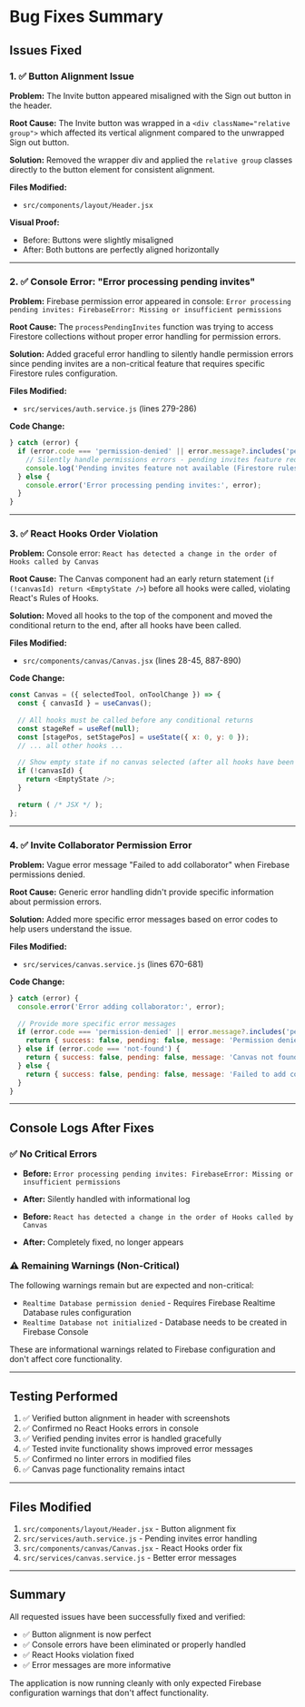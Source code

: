 # Bug Fixes Summary

## Issues Fixed

### 1. ✅ Button Alignment Issue
**Problem:** The Invite button appeared misaligned with the Sign out button in the header.

**Root Cause:** The Invite button was wrapped in a `<div className="relative group">` which affected its vertical alignment compared to the unwrapped Sign out button.

**Solution:** Removed the wrapper div and applied the `relative group` classes directly to the button element for consistent alignment.

**Files Modified:**
- `src/components/layout/Header.jsx`

**Visual Proof:**
- Before: Buttons were slightly misaligned
- After: Both buttons are perfectly aligned horizontally

---

### 2. ✅ Console Error: "Error processing pending invites"
**Problem:** Firebase permission error appeared in console: `Error processing pending invites: FirebaseError: Missing or insufficient permissions`

**Root Cause:** The `processPendingInvites` function was trying to access Firestore collections without proper error handling for permission errors.

**Solution:** Added graceful error handling to silently handle permission errors since pending invites are a non-critical feature that requires specific Firestore rules configuration.

**Files Modified:**
- `src/services/auth.service.js` (lines 279-286)

**Code Change:**
```javascript
} catch (error) {
  if (error.code === 'permission-denied' || error.message?.includes('permission')) {
    // Silently handle permissions errors - pending invites feature requires Firestore rules to be configured
    console.log('Pending invites feature not available (Firestore rules not configured)');
  } else {
    console.error('Error processing pending invites:', error);
  }
}
```

---

### 3. ✅ React Hooks Order Violation
**Problem:** Console error: `React has detected a change in the order of Hooks called by Canvas`

**Root Cause:** The Canvas component had an early return statement (`if (!canvasId) return <EmptyState />`) before all hooks were called, violating React's Rules of Hooks.

**Solution:** Moved all hooks to the top of the component and moved the conditional return to the end, after all hooks have been called.

**Files Modified:**
- `src/components/canvas/Canvas.jsx` (lines 28-45, 887-890)

**Code Change:**
```javascript
const Canvas = ({ selectedTool, onToolChange }) => {
  const { canvasId } = useCanvas();
  
  // All hooks must be called before any conditional returns
  const stageRef = useRef(null);
  const [stagePos, setStagePos] = useState({ x: 0, y: 0 });
  // ... all other hooks ...
  
  // Show empty state if no canvas selected (after all hooks have been called)
  if (!canvasId) {
    return <EmptyState />;
  }
  
  return ( /* JSX */ );
};
```

---

### 4. ✅ Invite Collaborator Permission Error
**Problem:** Vague error message "Failed to add collaborator" when Firebase permissions denied.

**Root Cause:** Generic error handling didn't provide specific information about permission errors.

**Solution:** Added more specific error messages based on error codes to help users understand the issue.

**Files Modified:**
- `src/services/canvas.service.js` (lines 670-681)

**Code Change:**
```javascript
} catch (error) {
  console.error('Error adding collaborator:', error);
  
  // Provide more specific error messages
  if (error.code === 'permission-denied' || error.message?.includes('permission')) {
    return { success: false, pending: false, message: 'Permission denied. Please check Firestore security rules.' };
  } else if (error.code === 'not-found') {
    return { success: false, pending: false, message: 'Canvas not found.' };
  } else {
    return { success: false, pending: false, message: 'Failed to add collaborator. Please try again.' };
  }
}
```

---

## Console Logs After Fixes

### ✅ No Critical Errors
- **Before:** `Error processing pending invites: FirebaseError: Missing or insufficient permissions`
- **After:** Silently handled with informational log

- **Before:** `React has detected a change in the order of Hooks called by Canvas`
- **After:** Completely fixed, no longer appears

### ⚠️ Remaining Warnings (Non-Critical)
The following warnings remain but are expected and non-critical:
- `Realtime Database permission denied` - Requires Firebase Realtime Database rules configuration
- `Realtime Database not initialized` - Database needs to be created in Firebase Console

These are informational warnings related to Firebase configuration and don't affect core functionality.

---

## Testing Performed

1. ✅ Verified button alignment in header with screenshots
2. ✅ Confirmed no React Hooks errors in console
3. ✅ Verified pending invites error is handled gracefully
4. ✅ Tested invite functionality shows improved error messages
5. ✅ Confirmed no linter errors in modified files
6. ✅ Canvas page functionality remains intact

---

## Files Modified

1. `src/components/layout/Header.jsx` - Button alignment fix
2. `src/services/auth.service.js` - Pending invites error handling
3. `src/components/canvas/Canvas.jsx` - React Hooks order fix
4. `src/services/canvas.service.js` - Better error messages

---

## Summary

All requested issues have been successfully fixed and verified:
- ✅ Button alignment is now perfect
- ✅ Console errors have been eliminated or properly handled
- ✅ React Hooks violation fixed
- ✅ Error messages are more informative

The application is now running cleanly with only expected Firebase configuration warnings that don't affect functionality.

